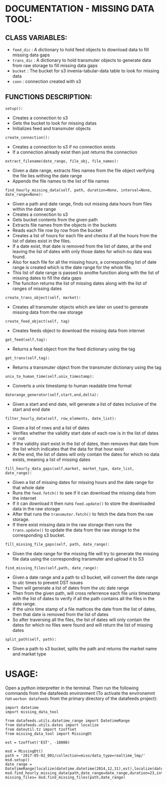 # DOCUMENTATION - MISSING DATA TOOL:

## CLASS VARIABLES: 
* `feed_dic`  : A dictionary to hold feed objects to download data to fill missing data gaps
* `trans_dic` : A dictionary to hold transmuter objects to generate data from raw storage to fill missing data gaps
* `bucket`    : The bucket for s3 invenia-tabular-data table to look for missing data
* `conn`      : connection created with s3

## FUNCTIONS DESCRIPTION:

`setup():`
 * Creates a connection to s3
 * Gets the bucket to look for missing datas
 * Initializes feed and transmuter objects
 
`create_connection():`
* Creates a connection to s3 if no connection exists
* If a connection already exist then just returns the connection
  
`extract_filename(date_range, file_obj, file_names):`
 * Given a date range, extracts files names from the file object verifying the file lies withing the date range
 * Appends the file names to the list of file names
 
`find_hourly_missing_data(self, path, duration=None, interval=None, date_range=None):`
* Given a path and date range, finds out missing data hours from files within the date range
* Creates a connection to s3
* Gets bucket contents from the given path
* Extracts file names from the objects in the buckets
* Reads each file row by row from the bucket
* Creates a list of hours for each file and checks if all the hours from the list of dates exist in the files.
* If a date exist, that date is removed from the list of dates, at the end leaving the list of dates with only those dates for which no data was found.
* Also for each file for all the missing hours, a corresponding list of date range is created which is the date range for the whole file.
* This list of date range is passed to anothe function along with the list of missing dates to fill the data gaps
* The funciton returns the list of missing dates along with the list of ranges of missing dates

`create_trans_object(self, market):`
* Creates all transmuter objects which are later on used to generate missing data from the raw storage

`create_feed_object(self, tag)`
* Creates feeds object to download the missing data from internet

`get_feed(self,tag):`
* Returns a feed object from the feed dictionary using the tag

`get_trans(self,tag):`
* Returns a transmuter object from the transmuter dictionary using the tag

`unix_to_human_time(self,unix_timestamp):`
* Converts a unix timestamp to human readable time format

`daterange_generator(self,start,end,delta):`
* Given a start and end date, will generate a list of dates inclusive of the start and end date

`filter_hourly_data(self, row_elements, date_list):`
* Given a list of rows and a list of dates
* Verifies whether the validity start date of each row is in the list of dates or not
* If the validity start exist in the list of dates, then removes that date from the list which indicates that the data for that hour exist
* At the end, the list of dates will only contain the dates for which no data exists, meaning a list of missing dates

`fill_hourly_data_gaps(self,market, market_type, date_list, date_range):`
* Given a list of missing dates for missing hours and the date range for that whole date
* Runs the `feed.fetch()` to see if it can download the missing data from the internet
* If it can download it then runs `feed.update()` to store the downloaded data in the raw storage
* After that runs the `transmuter.fetch()` to fetch the data from the raw storage.
* If there exist missing data in the raw storage then runs the `trans.update()` to update the data from the raw storage to the corresponding s3 bucket.

`fill_missing_file_gaps(self, path, date_range):`
* Given the date range for the missing file will try to generate the missing file data using the corresponding transmuter and upload it to S3

`find_missing_files(self,path, date_range):`
* Given a date range and a path to s3 bucket, will convert the date range to utc times to prevent DST issues
* Then will generate a list of dates from the utc date range
* Then from the given path, will cross referrence each file unix timestamp with the list of dates to verify if all the path contains all the files in the date range.
* If the uinix time stamp of a file mathces the date from the list of dates, then that date is removed from the list of dates
* So after traversing all the files, the list of dates will only contain the dates for which no files were found and will return the list of missing dates

`split_path(self, path):`
* Given a path to s3 bucket, splits the path and returns the market name and market type

# USAGE:

Open a python interpretter in the terminal.
Then run the following commands from the datafeeds environment (To activate the environemnt run `workon datafeeds` from the primary directory of the datafeeds project):

```
import datetime
import missing_data_tool

from datafeeds.utils.datetime_range import DatetimeRange
from datafeeds.utils.dates import localize
from dateutil.tz import tzoffset
from missing_data_tool import MissingDt

est = tzoffset('EST', -18000)

msd = MissingDt()
path = '2017-05-02_001/collection=miso/data_type=realtime_lmp/'
msd.setup()
date_range = DatetimeRange(localize(datetime.datetime(2014,12,31),est),localize(datetime.datetime(2015,3,20),est))
msd.find_hourly_missing_data(path,date_range=date_range,duration=23,interval=1)
missing_files= msd.find_missing_files(path,date_range)
```


